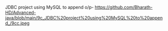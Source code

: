  JDBC project using MySQL to append o/p- https://github.com/Bharath-HD/Advanced-java/blob/main/9c_JDBC%20project%20using%20MySQL%20to%20append_/9cc.jpeg
